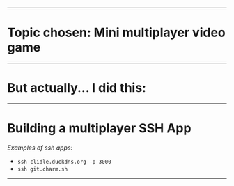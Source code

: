 
---

# Topic chosen: Mini multiplayer video game

---

# But actually... I did this: 

---

# Building a multiplayer SSH App

*Examples of ssh apps:*

- `ssh clidle.duckdns.org -p 3000` 
- `ssh git.charm.sh`

---
